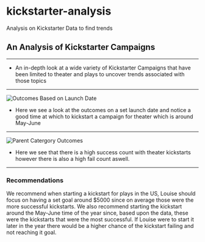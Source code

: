 # kickstarter-analysis
Analysis on Kickstarter Data to find trends
## An Analysis of Kickstarter Campaigns 
---
* An in-depth look at a wide variety of Kickstarter Campaigns that have been limited to theater and plays to uncover trends associated with those topics
---
![Outcomes Based on Launch Date](https://user-images.githubusercontent.com/100252801/156204277-8e111c94-d393-48db-accb-e392ad41467d.png)

* Here we see a look at the outcomes on a set launch date and notice a good time at which to kickstart a campaign for theater which is around May-June
---
![Parent Catergory Outcomes](https://user-images.githubusercontent.com/100252801/156204311-61073720-88cb-4264-abc8-20b128720a2a.png)
* Here we see that there is  a high success count with theater kickstarts however there is also a high fail count aswell. 
---
### Recommendations
We recommend when starting a kickstart for plays in the US, Louise should focus on having a set goal around $5000 since on average those were the more successful kickstarts. We also recommend starting the kickstart around the May-June time of the year since, based upon the data, these were the kickstarts that were the most successful. If Louise were to start it later in the year there would be a higher chance of the kickstart failing and not reaching it goal. 

